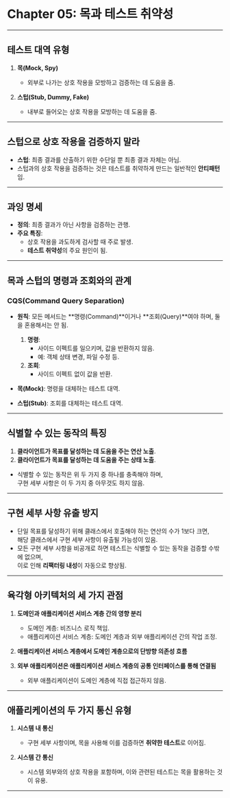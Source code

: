 # Chapter 05: 목과 테스트 취약성

---

## 테스트 대역 유형
1. **목(Mock, Spy)**  
   - 외부로 나가는 상호 작용을 모방하고 검증하는 데 도움을 줌.

2. **스텁(Stub, Dummy, Fake)**  
   - 내부로 들어오는 상호 작용을 모방하는 데 도움을 줌.

---

## 스텁으로 상호 작용을 검증하지 말라
- **스텁**: 최종 결과를 산출하기 위한 수단일 뿐 최종 결과 자체는 아님.
- 스텁과의 상호 작용을 검증하는 것은 테스트를 취약하게 만드는 일반적인 **안티패턴**임.

---

## 과잉 명세
- **정의**: 최종 결과가 아닌 사항을 검증하는 관행.
- **주요 특징**:
  - 상호 작용을 과도하게 검사할 때 주로 발생.
  - **테스트 취약성**의 주요 원인이 됨.

---

## 목과 스텁의 명령과 조회와의 관계

### CQS(Command Query Separation)
- **원칙**: 모든 메서드는 **명령(Command)**이거나 **조회(Query)**여야 하며, 둘을 혼용해서는 안 됨.
  1. **명령**:  
     - 사이드 이펙트를 일으키며, 값을 반환하지 않음.  
     - 예: 객체 상태 변경, 파일 수정 등.
  2. **조회**:  
     - 사이드 이펙트 없이 값을 반환.

- **목(Mock)**: 명령을 대체하는 테스트 대역.  
- **스텁(Stub)**: 조회를 대체하는 테스트 대역.

---

## 식별할 수 있는 동작의 특징
1. **클라이언트가 목표를 달성하는 데 도움을 주는 연산 노출**.
2. **클라이언트가 목표를 달성하는 데 도움을 주는 상태 노출**.

- 식별할 수 있는 동작은 위 두 가지 중 하나를 충족해야 하며,  
  구현 세부 사항은 이 두 가지 중 아무것도 하지 않음.

---

## 구현 세부 사항 유출 방지
- 단일 목표를 달성하기 위해 클래스에서 호출해야 하는 연산의 수가 1보다 크면,  
  해당 클래스에서 구현 세부 사항이 유출될 가능성이 있음.
- 모든 구현 세부 사항을 비공개로 하면 테스트는 식별할 수 있는 동작을 검증할 수밖에 없으며,  
  이로 인해 **리팩터링 내성**이 자동으로 향상됨.

---

## 육각형 아키텍처의 세 가지 관점
1. **도메인과 애플리케이션 서비스 계층 간의 영향 분리**  
   - 도메인 계층: 비즈니스 로직 책임.  
   - 애플리케이션 서비스 계층: 도메인 계층과 외부 애플리케이션 간의 작업 조정.

2. **애플리케이션 서비스 계층에서 도메인 계층으로의 단방향 의존성 흐름**

3. **외부 애플리케이션은 애플리케이션 서비스 계층의 공통 인터페이스를 통해 연결됨**  
   - 외부 애플리케이션이 도메인 계층에 직접 접근하지 않음.

---

## 애플리케이션의 두 가지 통신 유형
1. **시스템 내 통신**  
   - 구현 세부 사항이며, 목을 사용해 이를 검증하면 **취약한 테스트**로 이어짐.

2. **시스템 간 통신**  
   - 시스템 외부와의 상호 작용을 포함하며, 이와 관련된 테스트는 목을 활용하는 것이 유용.

---
